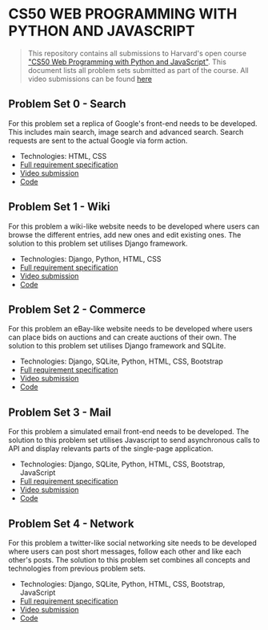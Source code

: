 # CS50 WEB PROGRAMMING WITH PYTHON AND JAVASCRIPT

>This repository contains all submissions to Harvard's open course ["CS50 Web Programming with Python and JavaScript"](https://cs50.harvard.edu/web/2020/). This document lists all problem sets submitted as part of the course. All video submissions can be found [here](https://youtube.com/playlist?list=PLWOGMQeCra7LaScibYFzl59-Qu6ClBA5y&feature=shared)

## Problem Set 0 - Search

For this problem set a replica of Google's front-end needs to be developed. This includes main search, image search and advanced search. Search requests are sent to the actual Google via form action. 

+ Technologies: HTML, CSS
+ [Full requirement specification](https://cs50.harvard.edu/web/2020/projects/0/search/)
+ [Video submission](https://youtu.be/CznRTOHmMr0)
+ [Code](https://github.com/VikSil/CS50Web/tree/trunk/problem_sets/0_search)


## Problem Set 1 - Wiki

For this problem a wiki-like website needs to be developed where users can browse the different entries, add new ones and edit existing ones. The solution to this problem set utilises Django framework.

+ Technologies: Django, Python, HTML, CSS
+ [Full requirement specification](https://cs50.harvard.edu/web/2020/projects/1/wiki/)
+ [Video submission](https://youtu.be/e2JhwnXaUZg)
+ [Code](https://github.com/VikSil/CS50Web/tree/trunk/problem_sets/1_CS50_wiki)


## Problem Set 2 - Commerce

For this problem an eBay-like website needs to be developed where users can place bids on auctions and can create auctions of their own. The solution to this problem set utilises Django framework and SQLite.

+ Technologies: Django, SQLite, Python, HTML, CSS, Bootstrap
+ [Full requirement specification](https://cs50.harvard.edu/web/2020/projects/2/commerce/)
+ [Video submission](https://youtu.be/V4-v88ylnH0)
+ [Code](https://github.com/VikSil/CS50Web/tree/trunk/problem_sets/2_commerce)

## Problem Set 3 - Mail

For this problem a simulated email front-end needs to be developed. The solution to this problem set utilises Javascript to send asynchronous calls to API and display relevants parts of the single-page application.

+ Technologies: Django, SQLite, Python, HTML, CSS, Bootstrap, JavaScript
+ [Full requirement specification](https://cs50.harvard.edu/web/2020/projects/3/mail/)
+ [Video submission](https://youtu.be/X9DTrJSlbCY)
+ [Code](https://github.com/VikSil/CS50Web/tree/trunk/problem_sets/3_mail)

## Problem Set 4 - Network

For this problem a twitter-like social networking site needs to be developed where users can post short messages, follow each other and like each other's posts. The solution to this problem set combines all concepts and technologies from previous problem sets.

+ Technologies: Django, SQLite, Python, HTML, CSS, Bootstrap, JavaScript
+ [Full requirement specification](https://cs50.harvard.edu/web/2020/projects/4/network/)
+ [Video submission](https://youtu.be/a8wbNPhpiZk)
+ [Code](https://github.com/VikSil/CS50Web/tree/trunk/problem_sets/4_network)